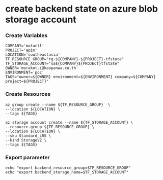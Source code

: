 # create backend state on azure blob storage account

### Create Variables
```
COMPANY='matactl'
PROJECT='apim'
LOCATION='southeastasia'
TF_RESOURCE_GROUP="rg-${COMPANY}-${PROJECT}-tfstate"
TF_STORAGE_ACCOUNT="sa${COMPANY}${PROJECT}tfstate"
OWNER='morakot.i@kaopanwa.co.th'
ENVIRONMENT='poc'
TAGS="owner=${OWNER} environment=${ENVIRONMENT} company=${COMPANY} project=${PROJECT}"
```

### Create Resources
```
az group create --name ${TF_RESOURCE_GROUP}  \
--location ${LOCATION} \
--tags ${TAGS} 

az storage account create --name ${TF_STORAGE_ACCOUNT} \
--resource-group ${TF_RESOURCE_GROUP} \
--location ${LOCATION} \
--sku Standard_LRS \
--kind StorageV2 \
--tags ${TAGS}
```

### Export parameter
```
echo "export backend_resource_group=$TF_RESOURCE_GROUP"
echo "export backend_storage_name=$TF_STORAGE_ACCOUNT"
```
